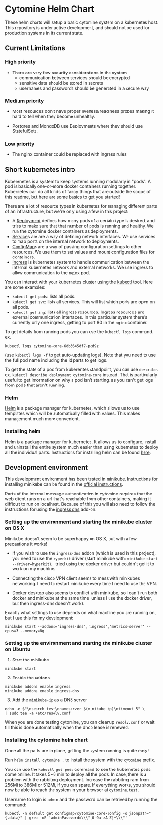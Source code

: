 Cytomine Helm Chart
===================

These helm charts will setup a basic cytomine system on a kubernetes host.
This repository is under active development, and should not be used for
production systems in its current state.

## Current Limitations


### High priority

- There are very few security considerations in the system.
  - communication between services should be encrypted
  - sensitive data should be stored in secrets
  - usernames and passwords should be generated in a secure way

### Medium priority

- Most resources don't have proper liveness/readiness probes making it hard to
  tell when they become unhealthy.

- Postgres and MongoDB use Deployments where they should use StatefulSets.

### Low priority

- The nginx container could be replaced with ingress rules.

## Short kubernetes intro

Kuberenetes is a system to keep systems running modularly in "pods". A pod is
basically one-or-more docker containers running together. Kubernetes can do all
kinds of fancy things that are outside the scope of this readme, but here are
some basics to get you started!

There are a lot of resource types in kubernetes for managing different parts of
an infrastructure, but we're only using a few in this project:

- A
  [Deployment](https://kubernetes.io/docs/concepts/workloads/controllers/deployment/)
  defines how many pods of a certain type is desired, and tries to make sure
  that that number of pods is running and healthy. We run the cytomine docker
  containers as deployments.
- [Service](https://kubernetes.io/docs/concepts/services-networking/service/)s
  are are a way of defining network interfaces. We use services to map ports on
  the internal network to deployments.
- [ConfigMap](https://kubernetes.io/docs/concepts/configuration/configmap/)s
  are a way of passing configuration settings to other resources. We use them
  to set values and mount configuration files for containers.
- [Ingress](https://kubernetes.io/docs/concepts/services-networking/ingress/)
  is kubernetes system to handle communication between the internal kubernetes
  network and external networks. We use ingress to allow communication to the
  `nginx` pod.

You can interact with your kubernetes cluster using the
[kubectl](https://kubernetes.io/docs/reference/kubectl/overview/) tool. Here are
some examples:

- `kubectl get pods`: lists all pods.
- `kubectl get svc`: lists all services. This will list which ports are open on
  all pods.
- `kubectl get ing`: lists all ingress resources. Ingress resources are external
  communication interfaces. In this particular system there's currently only one
  ingress, getting to port 80 in the `nginx` container.

To get details from running pods you can use the `kubectl logs` command.
ex.
```
kubectl logs cytomine-core-6db5645df7-pcd9z
```
(use `kubectl logs -f` to get auto-updating logs). Note that you need to use the
full pod name including the id parts to get logs.

To get the state of a pod from kuberentes standpoint, you can use `describe`.
ex. `kubectl describe deployment cytomine-core` instead. That is particularly
useful to get information on why a pod isn't starting, as you can't get logs
from pods that aren't running.

### Helm

[Helm](https://helm.sh/docs/intro/install) is a package manager for kubernetes,
which allows us to use templates which will be automatically filled with values.
This makes management much more convenient.

### Installing helm

Helm is a package manager for kubernetes. It allows us to configure, install and
uninstall the entire system much easier than using kubernetes to deploy all the
individual parts. Instructions for installing helm can be found
[here](https://helm.sh/docs/intro/install).

## Development environment

This development environment has been tested in minikube. Instructions for
installing minikube can be found in the
[official instructions](https://minikube.sigs.k8s.io/docs/start/).

Parts of the internal message authentication in cytomine requires that the web
client runs on a url that's reachable from other containers, making it difficult
to run on localhost. Because of this you will also need to follow the
instructions for using the
[ingress dns](https://minikube.sigs.k8s.io/docs/handbook/addons/ingress-dns)
add-on.

### Setting up the environment and starting the minikube cluster on OS X

Minikube doesn't seem to be superhappy on OS X, but with a few precautions it
works!

-  If you wish to use the `ingress-dns` addon (which is used in this project),
   you need to use the `hyperkit` driver (start minikube with:
   `minikube start --driver=hyperkit`). I tried using the docker driver but
   couldn't get it to work on my machine.

-  Connecting the cisco VPN client seems to mess with minikubes networking. I
   need to restart minikube every time I need to use the VPN.

-  Docker desktop also seems to conflict with minikube, so I can't run both
   docker and minikube at the same time (unless I use the docker driver, but
   then ingress-dns doesn't work).

Exactly what settings to use depends on what machine you are running on, but I
use this for my development:

```
minikube start --addons='ingress-dns','ingress','metrics-server' --cpus=3 --memory=8g
```

### Setting up the environment and starting the minikube cluster on Ubuntu

1. Start the minikube

```
minikube start
```
2. Enable the addons
```
minikube addons enable ingress
minikube addons enable ingress-dns
```
3. Add the `minikube-ip` as a DNS server
```
echo -e $"\nsearch test\nnameserver $(minikube ip)\ntimeout 5" \
| sudo tee -a /etc/resolv.conf
```
When you are done testing cytomine, you can cleanup `resolv.conf` or wait till this is done automatically when the dhcp lease is renewed.

### Installing the cytomine helm chart

Once all the parts are in place, getting the system running is quite easy!

Run `helm install cytomine .` to install the system with the `cytomine` prefix.

You can use the `kubectl get pods` command to see the kubernetes pods come online.
It takes 5~6 min to deploy all the pods. In case, there is a problem with the rabbitmq deployment. Increase the rabbitmq ram from 256Mi to 386Mi or 512Mi, if you can spare. If everything works, you should now be able to reach the system in your browser at `cytomine.test`.

Username to login is `admin` and the password can be retrived by running the command:
```
kubectl -n default get configmap/cytomine-core-config -o jsonpath="{.data}" | grep -oE 'adminPassword=\\\"[0-9a-zA-Z]+\\\"'
```